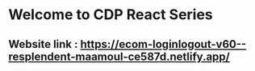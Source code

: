 # Welcome to CDP React Series 
## Website link : https://ecom-loginlogout-v60--resplendent-maamoul-ce587d.netlify.app/

   



